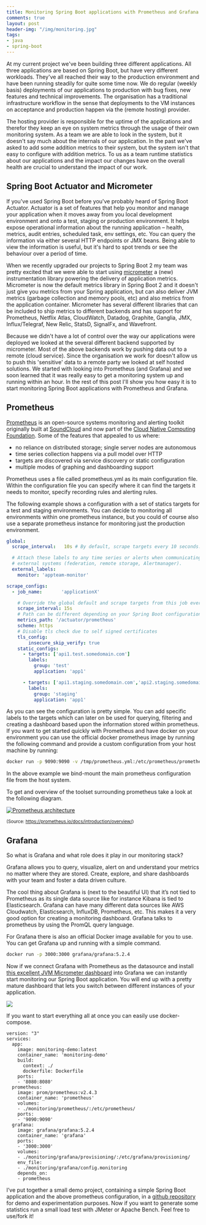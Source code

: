 ```yaml
---
title: Monitoring Spring Boot applications with Prometheus and Grafana
comments: true
layout: post
header-img: "/img/monitoring.jpg"
tags:
- java
- spring-boot
---
```


At my current project we've been building three different applications. All three applications are based on Spring Boot, but have very different workloads. They've all reached their way to the production environment and have been running steadily for quite some time now. We do regular (weekly basis) deployments of our applications to production with bug fixes, new features and technical improvements. The organisation has a traditional infrastructure workflow in the sense that deployments to the VM instances on acceptance and production happen via the (remote hosting) provider.

The hosting provider is responsible for the uptime of the applications and therefor they keep an eye on system metrics through the usage of their own monitoring system. As a team we are able to look in the system, but it doesn't say much about the internals of our application. In the past we've asked to add some addition metrics to their system, but the system isn't that easy to configure with addition metrics. To us as a team runtime statistics about our applications and the impact our changes have on the overall health are crucial to understand the impact of our work.

## Spring Boot Actuator and Micrometer

If you've used Spring Boot before you've probably heard of Spring Boot Actuator. Actuator is a set of features that help you monitor and manage your application when it moves away from you local development environment and onto a test, staging or production environment. It helps expose operational information about the running application – health, metrics, audit entries, scheduled task, env settings, etc. You can query the information via either several HTTP endpoints or JMX beans. Being able to view the information is useful, but it's hard to spot trends or see the behaviour over a period of time.

When we recently upgraded our projects to Spring Boot 2 my team was pretty excited that we were able to start using [micrometer][1] a (new) instrumentation library powering the delivery of application metrics. Micrometer is now the default metrics library in Spring Boot 2 and it doesn't just give you metrics from your Spring application, but can also deliver JVM metrics (garbage collection and memory pools, etc) and also metrics from the application container. Micrometer has several different libraries that can be included to ship metrics to different backends and has support for Prometheus, Netflix Atlas, CloudWatch, Datadog, Graphite, Ganglia, JMX, Influx/Telegraf, New Relic, StatsD, SignalFx, and Wavefront.

Because we didn't have a lot of control over the way our applications were deployed we looked at the several different backend supported by micrometer. Most of the above backends work by pushing data out to a remote (cloud service). Since the organisation we work for doesn't allow us to push this 'sensitive' data to a remote party we looked at self hosted solutions. We started with looking into Prometheus (and Grafana) and we soon learned that it was really easy to get a monitoring system up and running within an hour. In the rest of this post I'll show you how easy it is to start monitoring Spring Boot applications with Prometheus and Grafana.

## Prometheus

[Prometheus][2] is an open-source systems monitoring and alerting toolkit originally built at [SoundCloud][3] and now part of the [Cloud Native Computing Foundation][4]. Some of the features that appealed to us where:

*   no reliance on distributed storage; single server nodes are autonomous
*   time series collection happens via a pull model over HTTP
*   targets are discovered via service discovery or static configuration
*   multiple modes of graphing and dashboarding support

Prometheus uses a file called prometheus.yml as its main configuration file. Within the configuration file you can specify where it can find the targets it needs to monitor, specify recording rules and alerting rules.

The following example shows a configuration with a set of statics targets for a test and staging environments. You can decide to monitoring all environments within one prometheus instance, but you could of course also use a separate prometheus instance for monitoring just the production environment.

```yml
global:
  scrape_interval:   10s # By default, scrape targets every 10 seconds.

  # Attach these labels to any time series or alerts when communicating with
  # external systems (federation, remote storage, Alertmanager).
  external_labels:
    monitor: 'appteam-monitor'

scrape_configs:
  - job_name:       'applicationX'

    # Override the global default and scrape targets from this job every 15 seconds.
    scrape_interval: 15s
    # Path can be different depending on your Spring Boot configuration
    metrics_path: '/actuator/prometheus'
    scheme: https
    # Disable tls check due to self signed certificates
    tls_config:
        insecure_skip_verify: true
    static_configs:
      - targets: ['api1.test.somedomain.com']
        labels:
          group: 'test'
          application: 'app1'

      - targets: ['api1.staging.somedomain.com','api2.staging.somedomain.com']
        labels:
          group: 'staging'
          application: 'app1'
```

As you can see the configuration is pretty simple. You can add specific labels to the targets which can later on be used for querying, filtering and creating a dashboard based upon the information stored within prometheus.
If you want to get started quickly with Prometheus and have docker on your environment you can use the official docker prometheus image by running the following command and provide a custom configuration from your host machine by running:

```bash
docker run -p 9090:9090 -v /tmp/prometheus.yml:/etc/prometheus/prometheus.yml prom/prometheus:v2.4.3
```

In the above example we bind-mount the main prometheus configuration file from the host system. 

To get and overview of the toolset surrounding prometheus take a look at the following diagram.

[<img src="/assets/2018/prometheus-architecture.png" alt="Prometheus architecture" />][5] 

<sub>(Source: https://prometheus.io/docs/introduction/overview/)</sub>

## Grafana

So what is Grafana and what role does it play in our monitoring stack?

Grafana allows you to query, visualize, alert on and understand your metrics no matter where they are stored. Create, explore, and share dashboards with your team and foster a data driven culture.

The cool thing about Grafana is (next to the beautiful UI) that it’s not tied to Prometheus as its single data source like for instance Kibana is tied to Elasticsearch. Grafana can have many different data sources like AWS Cloudwatch, Elasticsearch, InfluxDB, Prometheus, etc. This makes it a very good option for creating a monitoring dashboard. Grafana talks to prometheus by using the PromQL query language.

For Grafana there is also an official Docker image available for you to use. You can get Grafana up and running with a simple command.

```bash
docker run -p 3000:3000 grafana/grafana:5.2.4
```

Now if we connect Grafana with Prometheus as the datasource and install [this excellent JVM Micrometer dashboard](https://grafana.com/dashboards/4701) into Grafana we can instantly start monitoring our Spring Boot application. You will end up with a pretty mature dashboard that lets you switch between different instances of your application.

![](/assets/2018/grafana-dashboard.png)


If you want to start everything all at once you can easily use docker-compose.

```
version: "3"
services:
  app:
    image: monitoring-demo:latest
    container_name: 'monitoring-demo'
    build:
      context: ./
      dockerfile: Dockerfile
    ports:
    - '8080:8080'
  prometheus:
    image: prom/prometheus:v2.4.3
    container_name: 'prometheus'
    volumes:
    - ./monitoring/prometheus/:/etc/prometheus/
    ports:
    - '9090:9090'
  grafana:
    image: grafana/grafana:5.2.4
    container_name: 'grafana'
    ports:
    - '3000:3000'
    volumes:
    - ./monitoring/grafana/provisioning/:/etc/grafana/provisioning/
    env_file:
    - ./monitoring/grafana/config.monitoring
    depends_on:
    - prometheus
```

I’ve put together a small demo project, containing a simple Spring Boot application and the above prometheus configuration, in a [github repository](https://github.com/jreijn/demo-micrometer-prometheus-grafana) for demo and experimentation purposes. Now if you want to generate some statistics run a small load test with JMeter or Apache Bench. Feel free to use/fork it!

 [1]: https://micrometer.io
 [2]: https://prometheus.io
 [3]: https://soundcloud.com/
 [4]: https://cncf.io/
 [5]: https://amsterdam.luminis.eu/wp-content/uploads/2018/10/architecture.png